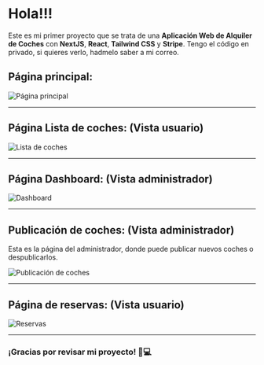 # Hola!!!

Este es mi primer proyecto que se trata de una **Aplicación Web de Alquiler de Coches** con **NextJS**, **React**, **Tailwind CSS** y **Stripe**. Tengo el código en privado, si quieres verlo, hadmelo saber a mi correo.

## Página principal:

![Página principal](https://github.com/user-attachments/assets/8390c0f8-03c1-442c-8357-2551e0c0b238)

---

## Página Lista de coches: (Vista usuario)

![Lista de coches](https://github.com/user-attachments/assets/2b1604e4-ddfb-4e44-8449-0d06f0284556)

---

## Página Dashboard: (Vista administrador)

![Dashboard](https://github.com/user-attachments/assets/937f1a45-0d1c-4579-ba84-01f198ce0df9)

---

## Publicación de coches: (Vista administrador)

Esta es la página del administrador, donde puede publicar nuevos coches o despublicarlos.

![Publicación de coches](https://github.com/user-attachments/assets/137eb3af-d3a0-46e5-a10e-db772eaa758b)

---

## Página de reservas: (Vista usuario)

![Reservas](https://github.com/user-attachments/assets/1ebe223f-cad0-42e0-bdd3-f93a7c5768ca)

---

### ¡Gracias por revisar mi proyecto! 🚗💻
